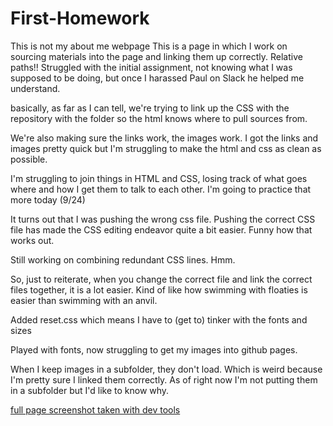 # First-Homework
This is not my about me webpage
This is a page in which I work on sourcing materials into the page and linking them up correctly. Relative paths!!
Struggled with the initial assignment, not knowing what I was supposed to be doing, but once I harassed Paul on Slack he helped me understand. 

basically, as far as I can tell, we're trying to link up the CSS with the repository with the folder so the html knows where to pull sources from. 

We're also making sure the links work, the images work. I got the links and images pretty quick but I'm struggling to make the html and css as clean as possible. 

I'm struggling to join things in HTML and CSS, losing track of what goes where and how I get them to talk to each other. I'm going to practice that more today (9/24)

It turns out that I was pushing the wrong css file. Pushing the correct CSS file has made the CSS editing endeavor quite a bit easier. Funny how that works out. 

Still working on combining redundant CSS lines. Hmm. 

So, just to reiterate, when you change the correct file and link the correct files together, it is a lot easier. Kind of like how swimming with floaties is easier than swimming with an anvil. 

Added reset.css which means I have to (get to) tinker with the fonts and sizes

Played with fonts, now struggling to get my images into github pages. 

When I keep images in a subfolder, they don't load. Which is weird because I'm pretty sure I linked them correctly. As of right now I'm not putting them in a subfolder but I'd like to know why. 

[full page screenshot taken with dev tools ](./First-Homework/screenshot.png)